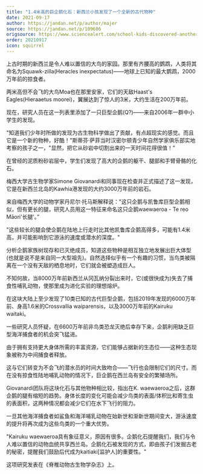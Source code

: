 ```yaml
---
title: "1.4米高的巨企鹅化石：新西兰小孩发现了一个全新的古代物种"
date: 2021-09-17
author: https://jandan.net/p/author/majer
source: https://jandan.net/p/109606
origsource: https://www.sciencealert.com/school-kids-discovered-another-giant-penguin-fossil-in-new-zealand-with-long-legs
order: 20210917
icon: squirrel
---
```


上古时期的新西兰是令人难以置信的大鸟的家园。那里有齐腰高的鹦鹉，人类将其命名为Squawk-zilla(Heracles inexpectatus)——地球上已知的最大鹦鹉，2000万年前的掠食者。

两米高但不会飞的大鸟Moa也在那里安家，它们的天敌Haast's Eagles(Hieraaetus moorei)，翼展达到了惊人的3米，大约生活在200万年前。

现在，研究人员在这一列表里添加了一只巨型企鹅(Q?)——来自2006年一群中小学生的发现。

"知道我们少年时所做的发现为古生物科学做出了贡献，有点超现实的感觉。而且它是一个新的物种，好酷！"斯蒂芬·萨菲当时汉密尔顿青少年自然学家俱乐部实地考察的孩子之一，"显然，把它从砂岩中切割出来的一天时间花得很值！"

在曾经的泥质粉砂岩层中，学生们发现了高大的企鹅的躯干、腿部和手臂骨骼的化石。

梅西大学古生物学家Simone Giovanardi和同事现在检查并正式描述了这一发现，它是在新西兰北岛的Kawhia港发现的大约3000万年前的岩石。

来自梅西大学的动物学家丹尼尔·托马斯解释说："这只企鹅与凯鲁库巨型企鹅相似，但有更长的腿，研究人员用这一特征来命名这只企鹅waewaeroa - Te reo Māori'长腿'。”

"这些较长的腿会使企鹅在陆地上行走时比其他凯鲁库企鹅高得多，可能有1.4米高，并可能影响到它游泳的速度或潜水的深度。"

分析企鹅家族树现存和已灭绝成员，知道这些物种是相互独立地发展出巨大体型(也就是说不是来自同一大型祖先)。自然选择似乎有一个有趣的习惯，当鸟类被隔离在一个没有天敌的栖息地时，它们就会被塑造成巨人。

不知何故，当8000万年前新西兰从冈瓦纳分裂出来时，它(或很快成为)失去了捕食性哺乳动物，使那里成为进化实验的理想熔炉。

在这块大陆上至少发现了10类已知的古代巨型企鹅，包括2019年发现的6000万年前、身高1.6米的Crossvallia waiparensis，以及3000万年前的Kairuku waitaki。

一些研究人员怀疑，在6600万年前非鸟类恐龙灭绝后幸存下来，企鹅利用缺乏巨型海洋捕食者的机会突飞猛进。

由于拥有支持更大身体所需的丰富资源，它们能够占据新的生态位——这种生态现象被称为中间捕食者释放。

这与它们转变为不会飞的潜水员的时间大致吻合——飞行也会限制它们的尺寸。而在没有掠食性陆地哺乳动物的情况下，巨企鹅在西兰岛有安全的繁殖场所。

Giovanardi团队将这块化石与其他物种相比较，指出在K. waewaeroa之后，这群企鹅的腿有缩短的趋势。身体长度的变化可能会减少鸟类的表面/体积比和寄生虫的表面积，这两种情况都会减少它们在水下飞行的阻力。

一旦其他海洋捕食者如鲨鱼和海洋哺乳动物在始新世和渐新世期间变大，游泳速度的提升将再次成为这些鸟类的一个重大优势。

"Kairuku waewaeroa具有象征意义，原因有很多。企鹅化石提醒我们，我们与令人难以置信的动物血统共享西兰岛。企鹅化石被发现的方式，即由孩子们发掘古老的秘密，提醒我们鼓励后代成为kaitiaki\[监护人\]的重要性。"

这项研究发表在《脊椎动物古生物学杂志》上。